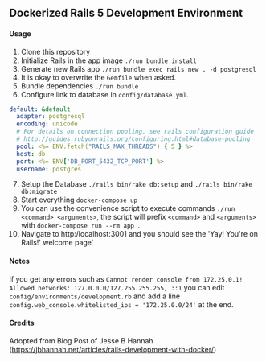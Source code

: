 ## Dockerized Rails 5 Development Environment

#### Usage

1. Clone this repository
2. Initialize Rails in the app image `./run bundle install`
3. Generate new Rails app `./run bundle exec rails new . -d postgresql`
4. It is okay to overwrite the `Gemfile` when asked.
5. Bundle dependencies `./run bundle`
6. Configure link to database in `config/database.yml`.

  ```yml
  default: &default
    adapter: postgresql
    encoding: unicode
    # For details on connection pooling, see rails configuration guide
    # http://guides.rubyonrails.org/configuring.html#database-pooling
    pool: <%= ENV.fetch("RAILS_MAX_THREADS") { 5 } %>
    host: db
    port: <%= ENV['DB_PORT_5432_TCP_PORT'] %>
    username: postgres
  ```

7. Setup the Database `./rails bin/rake db:setup` and `./rails bin/rake db:migrate`
8. Start everything `docker-compose up`
9. You can use the convenience script to execute commands `./run <command> <arguments>`, the script will prefix `<command>` and `<arguments>` with `docker-compose run --rm app `.
10. Navigate to http:/localhost:3001 and you should see the 'Yay! You're on Rails!' welcome page'


#### Notes

If you get any errors such as `Cannot render console from 172.25.0.1! Allowed networks: 127.0.0.0/127.255.255.255, ::1` you can edit `config/environments/development.rb` and add a line `config.web_console.whitelisted_ips = '172.25.0.0/24'` at the end.

#### Credits
Adopted from Blog Post of Jesse B Hannah (https://jbhannah.net/articles/rails-development-with-docker/)
